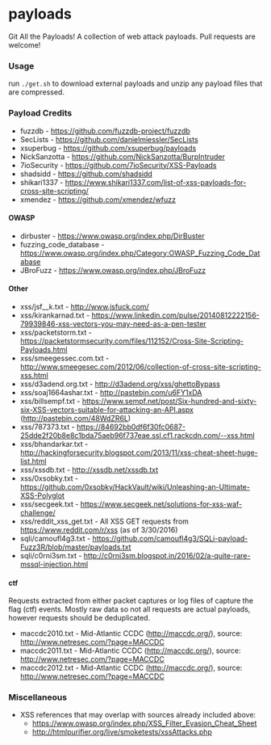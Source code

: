 # payloads
Git All the Payloads! A collection of web attack payloads. Pull requests are welcome!

### Usage

run `./get.sh` to download external payloads and unzip any payload files that are compressed.

### Payload Credits

- fuzzdb       - https://github.com/fuzzdb-project/fuzzdb
- SecLists     - https://github.com/danielmiessler/SecLists
- xsuperbug    - https://github.com/xsuperbug/payloads
- NickSanzotta - https://github.com/NickSanzotta/BurpIntruder
- 7ioSecurity  - https://github.com/7ioSecurity/XSS-Payloads
- shadsidd     - https://github.com/shadsidd
- shikari1337  - https://www.shikari1337.com/list-of-xss-payloads-for-cross-site-scripting/
- xmendez      - https://github.com/xmendez/wfuzz

#### OWASP
- dirbuster              - https://www.owasp.org/index.php/DirBuster
- fuzzing_code_database  - https://www.owasp.org/index.php/Category:OWASP_Fuzzing_Code_Database
- JBroFuzz               - https://www.owasp.org/index.php/JBroFuzz

#### Other
- xss/jsf__k.txt         - http://www.jsfuck.com/
- xss/kirankarnad.txt    - https://www.linkedin.com/pulse/20140812222156-79939846-xss-vectors-you-may-need-as-a-pen-tester
- xss/packetstorm.txt    - https://packetstormsecurity.com/files/112152/Cross-Site-Scripting-Payloads.html
- xss/smeegessec.com.txt - http://www.smeegesec.com/2012/06/collection-of-cross-site-scripting-xss.html
- xss/d3adend.org.txt    - http://d3adend.org/xss/ghettoBypass
- xss/soaj1664ashar.txt  - http://pastebin.com/u6FY1xDA
- xss/billsempf.txt      - https://www.sempf.net/post/Six-hundred-and-sixty-six-XSS-vectors-suitable-for-attacking-an-API.aspx (http://pastebin.com/48WdZR6L)
- xss/787373.txt         - https://84692bb0df6f30fc0687-25dde2f20b8e8c1bda75aeb96f737eae.ssl.cf1.rackcdn.com/--xss.html
- xss/bhandarkar.txt     - http://hackingforsecurity.blogspot.com/2013/11/xss-cheat-sheet-huge-list.html
- xss/xssdb.txt          - http://xssdb.net/xssdb.txt
- xss/0xsobky.txt        - https://github.com/0xsobky/HackVault/wiki/Unleashing-an-Ultimate-XSS-Polyglot
- xss/secgeek.txt        - https://www.secgeek.net/solutions-for-xss-waf-challenge/
- xss/reddit_xss_get.txt - All XSS GET requests from https://www.reddit.com/r/xss (as of 3/30/2016)
- sqli/camoufl4g3.txt    - https://github.com/camoufl4g3/SQLi-payload-Fuzz3R/blob/master/payloads.txt
- sqli/c0rni3sm.txt      - http://c0rni3sm.blogspot.in/2016/02/a-quite-rare-mssql-injection.html

#### ctf

Requests extracted from either packet captures or log files of capture the flag (ctf) events. Mostly raw data so not all requests are actual payloads, however requests should be deduplicated.

- maccdc2010.txt          - Mid-Atlantic CCDC (http://maccdc.org/), source: http://www.netresec.com/?page=MACCDC
- maccdc2011.txt          - Mid-Atlantic CCDC (http://maccdc.org/), source: http://www.netresec.com/?page=MACCDC
- maccdc2012.txt          - Mid-Atlantic CCDC (http://maccdc.org/), source: http://www.netresec.com/?page=MACCDC 


### Miscellaneous
- XSS references that may overlap with sources already included above:
  - https://www.owasp.org/index.php/XSS_Filter_Evasion_Cheat_Sheet
  - http://htmlpurifier.org/live/smoketests/xssAttacks.php

